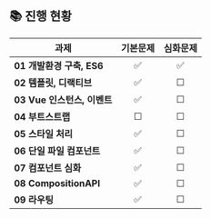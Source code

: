 ## 📚 진행 현황

| 과제                        | 기본문제 | 심화문제 |
| --------------------------- | :------: | :------: |
| **01 개발환경 구축, ES6**   |    ✅    |    ✅    |
| **02 템플릿, 디랙티브**     |    ✅    |    ☐     |
| **03 Vue 인스턴스, 이벤트** |    ✅    |    ☐     |
| **04 부트스트랩**           |    ☐     |    ☐     |
| **05 스타일 처리**          |    ✅    |    ☐     |
| **06 단일 파일 컴포넌트**   |    ✅    |    ☐     |
| **07 컴포넌트 심화**        |    ✅    |    ☐     |
| **08 CompositionAPI**       |    ✅    |    ☐     |
| **09 라우팅**               |    ✅    |    ☐     |
